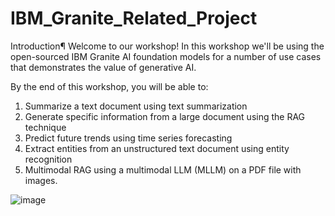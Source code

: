 # IBM_Granite_Related_Project

Introduction¶
Welcome to our workshop! In this workshop we'll be using the open-sourced IBM Granite AI foundation models for a number of use cases that demonstrates the value of generative AI.

By the end of this workshop, you will be able to:
1. Summarize a text document using text summarization
2. Generate specific information from a large document using the RAG technique
3. Predict future trends using time series forecasting
4. Extract entities from an unstructured text document using entity recognition
5. Multimodal RAG using a multimodal LLM (MLLM) on a PDF file with images.

![image](https://github.com/user-attachments/assets/cd21b62d-9a3c-4ea6-a1fa-f45f86b86fe2)

